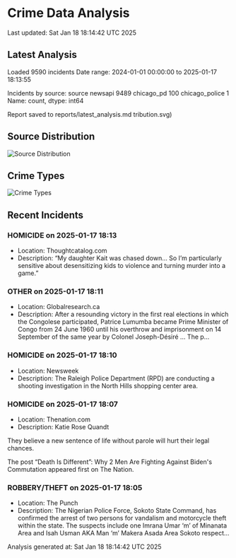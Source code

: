 # Crime Data Analysis
Last updated: Sat Jan 18 18:14:42 UTC 2025

## Latest Analysis

Loaded 9590 incidents
Date range: 2024-01-01 00:00:00 to 2025-01-17 18:13:55

Incidents by source:
source
newsapi           9489
chicago_pd         100
chicago_police       1
Name: count, dtype: int64

Report saved to reports/latest_analysis.md
tribution.svg)

## Source Distribution
![Source Distribution](images/source_distribution.svg)

## Crime Types
![Crime Types](images/crime_types.svg)

## Recent Incidents

### HOMICIDE on 2025-01-17 18:13
- Location: Thoughtcatalog.com
- Description: “My daughter Kait was chased down... So I’m particularly sensitive about desensitizing kids to violence and turning murder into a game.”


### OTHER on 2025-01-17 18:11
- Location: Globalresearch.ca
- Description: After a resounding victory in the first real elections in which the Congolese participated, Patrice Lumumba became Prime Minister of Congo from 24 June 1960 until his overthrow and imprisonment on 14 September of the same year by Colonel Joseph-Désiré …
The p…


### HOMICIDE on 2025-01-17 18:10
- Location: Newsweek
- Description: The Raleigh Police Department (RPD) are conducting a shooting investigation in the North Hills shopping center area.


### HOMICIDE on 2025-01-17 18:07
- Location: Thenation.com
- Description: Katie Rose Quandt



They believe a new sentence of life without parole will hurt their legal chances.




The post “Death Is Different”: Why 2 Men Are Fighting Against Biden's Commutation appeared first on The Nation.


### ROBBERY/THEFT on 2025-01-17 18:05
- Location: The Punch
- Description: The Nigerian Police Force, Sokoto State Command, has confirmed the arrest of two persons for vandalism and motorcycle theft within the state. The suspects include one Imrana Umar ‘m’ of Minanata Area and Isah Usman AKA Man ‘m’ Makera Asada Area Sokoto respect…

Analysis generated at: Sat Jan 18 18:14:42 UTC 2025
